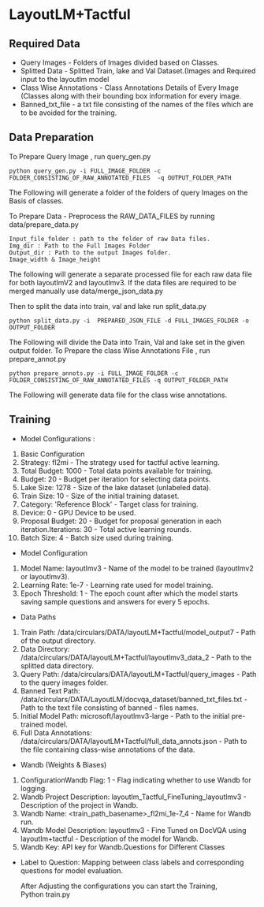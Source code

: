 # LayoutLM+Tactful
## Required Data 
- Query Images - Folders of Images divided based on Classes.
- Splitted Data  - Splitted Train, lake and Val Dataset.(Images and Required input to the layoutlm model
- Class Wise Annotations - Class Annotations Details of Every Image (Classes along with their bounding box information for every image.
- Banned_txt_file - a txt file consisting of the names of the files which are to be avoided for the training.

## Data Preparation
To Prepare Query Image , run query_gen.py

```python query_gen.py -i FULL_IMAGE_FOLDER -c FOLDER_CONSISTING_OF_RAW_ANNOTATED_FILES  -q OUTPUT_FOLDER_PATH```

The Following will generate a folder of the folders of query Images on the Basis of classes.

To Prepare Data - Preprocess the RAW_DATA_FILES by running data/prepare_data.py
```Adjust the tokenizer_checkpoints
Input_file_folder : path to the folder of raw Data files.
Img_dir : Path to the Full Images Folder
Output_dir : Path to the output Images folder.
Image_width & Image_height
```
The following will generate a separate processed file for each raw data file for both layoutlmV2 and layoutlmv3.
If the data files are required to be merged manually use data/merge_json_data.py

Then to split the data into train, val and lake run split_data.py
```
python split_data.py -i  PREPARED_JSON_FILE -d FULL_IMAGES_FOLDER -o OUTPUT_FOLDER
```
The Following will divide the Data into Train, Val and lake set in the given output folder.
To Prepare the class Wise Annotations File , run prepare_annot.py
```
python prepare_annots.py -i FULL_IMAGE_FOLDER -c FOLDER_CONSISTING_OF_RAW_ANNOTATED_FILES -q OUTPUT_FOLDER_PATH
```
The Following will generate data file for the class wise annotations.



## Training 
- Model Configurations : 
1. Basic Configuration
2. Strategy: fl2mi - The strategy used for tactful active learning.
3. Total Budget: 1000 - Total data points available for training.
4. Budget: 20 - Budget per iteration for selecting data points.
5. Lake Size: 1278 - Size of the lake dataset (unlabeled data).
6. Train Size: 10 - Size of the initial training dataset.
7. Category: 'Reference Block' - Target class for training.
8. Device: 0 - GPU Device to be used.
9. Proposal Budget: 20 - Budget for proposal generation in each iteration.Iterations: 30 - Total active learning rounds.
10. Batch Size: 4 - Batch size used during training.
- Model Configuration
1. Model Name: layoutlmv3 - Name of the model to be trained (layoutlmv2 or layoutlmv3).
2. Learning Rate: 1e-7 - Learning rate used for model training.
3. Epoch Threshold: 1 - The epoch count after which the model starts saving sample questions and answers for every 5 epochs.
- Data Paths
1. Train Path: /data/circulars/DATA/layoutLM+Tactful/model_output7 - Path of the output directory.
2. Data Directory: /data/circulars/DATA/layoutLM+Tactful/layoutlmv3_data_2 - Path to the splitted data directory.
3. Query Path: /data/circulars/DATA/layoutLM+Tactful/query_images - Path to the query images folder.
4. Banned Text Path: /data/circulars/DATA/LayoutLM/docvqa_dataset/banned_txt_files.txt - Path to the text file consisting of banned - files names.
1. Initial Model Path: microsoft/layoutlmv3-large - Path to the initial pre-trained model.
2. Full Data Annotations: /data/circulars/DATA/layoutLM+Tactful/full_data_annots.json - Path to the file containing class-wise annotations of the data.
- Wandb (Weights & Biases) 
1. ConfigurationWandb Flag: 1 - Flag indicating whether to use Wandb for logging.
2. Wandb Project Description: layoutlm_Tactful_FineTuning_layoutlmv3 - Description of the project in Wandb.
3. Wandb Name: <train_path_basename>_fl2mi_1e-7_4 - Name for Wandb run.
4. Wandb Model Description: layoutlmv3 - Fine Tuned on DocVQA using layoutlm+tactful - Description of the model for Wandb.
5. Wandb Key: API key for Wandb.Questions for Different Classes
- Label to Question: Mapping between class labels and corresponding questions for model evaluation.

	After Adjusting the configurations you can start the Training,	
		Python train.py
